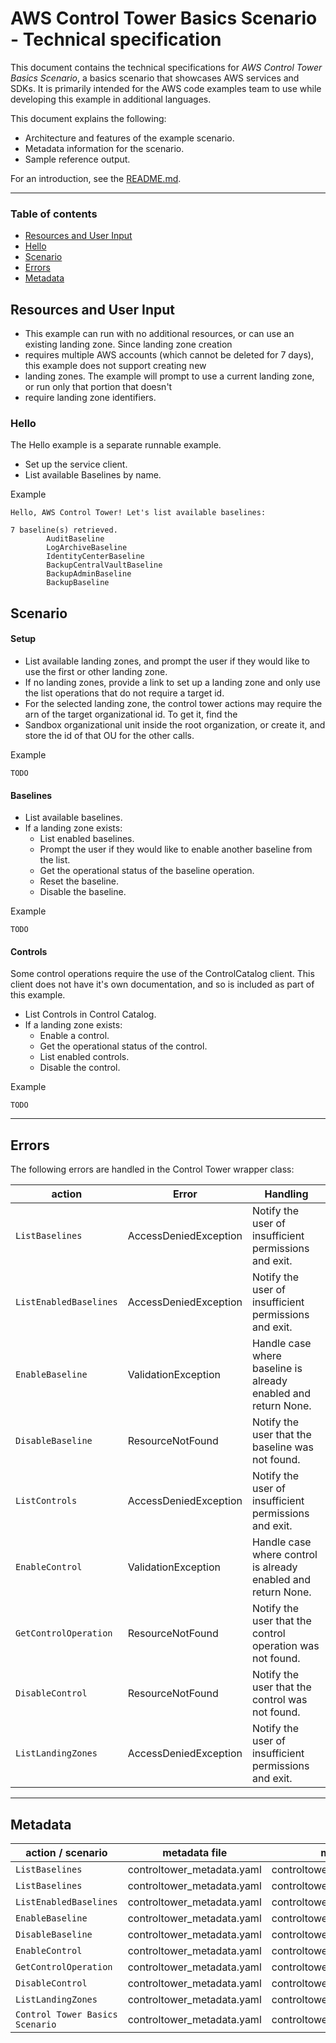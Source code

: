 # AWS Control Tower Basics Scenario - Technical specification

This document contains the technical specifications for _AWS Control Tower Basics Scenario_,
a basics scenario that showcases AWS services and SDKs. It is primarily intended for the AWS code
examples team to use while developing this example in additional languages.

This document explains the following:

- Architecture and features of the example scenario.
- Metadata information for the scenario.
- Sample reference output.

For an introduction, see the [README.md](README.md).

---

### Table of contents

- [Resources and User Input](#resources-and-user-input)
- [Hello](#hello)
- [Scenario](#scenario)
- [Errors](#errors)
- [Metadata](#metadata)

## Resources and User Input

- This example can run with no additional resources, or can use an existing landing zone. Since landing zone creation
- requires multiple AWS accounts (which cannot be deleted for 7 days), this example does not support creating new
- landing zones. The example will prompt to use a current landing zone, or run only that portion that doesn't 
- require landing zone identifiers.

### Hello
The Hello example is a separate runnable example.

- Set up the service client.
- List available Baselines by name.

Example
```
Hello, AWS Control Tower! Let's list available baselines:

7 baseline(s) retrieved.
        AuditBaseline
        LogArchiveBaseline
        IdentityCenterBaseline
        BackupCentralVaultBaseline
        BackupAdminBaseline
        BackupBaseline

```
## Scenario

#### Setup
- List available landing zones, and prompt the user if they would like to use the first or other landing zone.
- If no landing zones, provide a link to set up a landing zone and only use the list operations that do not require a target id.
- For the selected landing zone, the control tower actions may require the arn of the target organizational id. To get it, find the
- Sandbox organizational unit inside the root organization, or create it, and store the id of that OU for the other calls.

Example
```
TODO

```

#### Baselines
- List available baselines.
- If a landing zone exists:
  - List enabled baselines.
  - Prompt the user if they would like to enable another baseline from the list.
  - Get the operational status of the baseline operation.
  - Reset the baseline.
  - Disable the baseline.

Example
```
TODO

```

#### Controls
Some control operations require the use of the ControlCatalog client. This client does not have it's own documentation,
and so is included as part of this example.

- List Controls in Control Catalog.
- If a landing zone exists:
  - Enable a control.
  - Get the operational status of the control.
  - List enabled controls.
  - Disable the control.

Example
```
TODO

```


---

## Errors
The following errors are handled in the Control Tower wrapper class:

| action                 | Error                 | Handling                                                       |
|------------------------|-----------------------|----------------------------------------------------------------|
| `ListBaselines`        | AccessDeniedException | Notify the user of insufficient permissions and exit.          |
| `ListEnabledBaselines` | AccessDeniedException | Notify the user of insufficient permissions and exit.          |
| `EnableBaseline`       | ValidationException   | Handle case where baseline is already enabled and return None. |
| `DisableBaseline`      | ResourceNotFound      | Notify the user that the baseline was not found.               |
| `ListControls`         | AccessDeniedException | Notify the user of insufficient permissions and exit.          |
| `EnableControl`        | ValidationException   | Handle case where control is already enabled and return None.  |
| `GetControlOperation`  | ResourceNotFound      | Notify the user that the control operation was not found.      |
| `DisableControl`       | ResourceNotFound      | Notify the user that the control was not found.                | 
| `ListLandingZones`     | AccessDeniedException | Notify the user of insufficient permissions and exit.          |


---

## Metadata

| action / scenario               | metadata file              | metadata key                      |
|---------------------------------|----------------------------|-----------------------------------|
| `ListBaselines`                 | controltower_metadata.yaml | controltower_Hello                |
| `ListBaselines`                 | controltower_metadata.yaml | controltower_ListBaselines        |
| `ListEnabledBaselines`          | controltower_metadata.yaml | controltower_ListEnabledBaselines |
| `EnableBaseline`                | controltower_metadata.yaml | controltower_EnableBaseline       |
| `DisableBaseline`               | controltower_metadata.yaml | controltower_DisableBaseline      |
| `EnableControl`                 | controltower_metadata.yaml | controltower_EnableControl        |
| `GetControlOperation`           | controltower_metadata.yaml | controltower_GetControlOperation  |
| `DisableControl`                | controltower_metadata.yaml | controltower_DisableControl       |
| `ListLandingZones`              | controltower_metadata.yaml | controltower_ListLandingZones     |
| `Control Tower Basics Scenario` | controltower_metadata.yaml | controltower_Scenario             |

